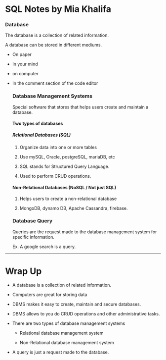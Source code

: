 # SQL Notes by Mia Khalifa

### Database

The database is a collection of related information.

A database can be stored in different mediums.

- On paper
  
- In your mind
  
- on computer
  
- In the comment section of the code editor
  
  ### Database Management Systems
  
  Special software that stores that helps users create and maintain a database.
  
  #### Two types of databases
  
  ##### Relational Databases (SQL)
  
  1. Organize data into one or more tables
    
  2. Use mySQL, Oracle, postgreSQL, mariaDB, etc
    
  3. SQL stands for Structured Query Language.
    
  4. Used to perform CRUD operations.
    
  
  #### Non-Relational Databases (NoSQL / Not just SQL)
  
  1. Helps users to create a non-relational database
    
  2. MongoDB, dynamo DB, Apache Cassandra, firebase.
    
  
  ### Database Query
  
  Queries are the request made to the database management system for specific information.
  
  Ex. A google search is a query.
  

---

# Wrap Up

- A database is a collection of related information.
  
- Computers are great for storing data
  
- DBMS makes it easy to create, maintain and secure databases.
  
- DBMS allows to you do CRUD operations and other administrative tasks.
  
- There are two types of database management systems
  
  - Relational database management system
    
  - Non-Relational database management system
    
- A query is just a request made to the database.
